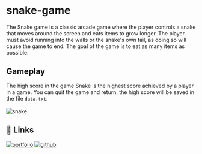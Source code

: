# snake-game
The Snake game is a classic arcade game where the player controls a snake that moves around the screen and eats items to grow longer. The player must avoid running into the walls or the snake's own tail, as doing so will cause the game to end. The goal of the game is to eat as many items as possible.

## Gameplay
The high score in the game Snake is the highest score achieved by a player in a game. You can quit the game and return, the high score will be saved in the file `data.txt`.
<br>
<br>
![snake](https://user-images.githubusercontent.com/87909401/215612115-e1f7562d-ece3-4482-9094-3ecd016036b7.gif)
    
## 🔗 Links
[![portfolio](https://img.shields.io/badge/my_portfolio-000?style=for-the-badge&logo=appveyor&logoColor=white)](https://nicolas-cordeiro.webflow.io/)
[![github](https://img.shields.io/github/followers/nicodeiro?style=social)](https://github.com/nicodeiro)
